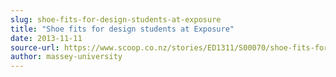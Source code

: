 ```yaml
---
slug: shoe-fits-for-design-students-at-exposure
title: "Shoe fits for design students at Exposure"
date: 2013-11-11
source-url: https://www.scoop.co.nz/stories/ED1311/S00070/shoe-fits-for-design-students-at-exposure.htm
author: massey-university
---
```

